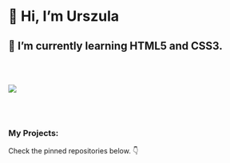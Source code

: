 <h1>👋 Hi, I’m Urszula</h1> 
<h2>🌱 I’m currently learning HTML5 and CSS3.</h2>
<br/><br/>

![](https://github-readme-stats.vercel.app/api/top-langs/?username=golurs&theme=shadow_blue&hide_border=false&layout=compact) <br/><br/>

<!---
## 💻 | Tech Skills

<p align="left">
  <a href="https://developer.mozilla.org/en-US/docs/Glossary/HTML5" target="_blank" rel="noreferrer"><img src="https://raw.githubusercontent.com/danielcranney/readme-generator/main/public/icons/skills/html5-colored.svg" width="36" height="36" alt="HTML5" /></a>
  <a href="https://www.w3.org/TR/CSS/#css" target="_blank" rel="noreferrer"><img src="https://raw.githubusercontent.com/danielcranney/readme-generator/main/public/icons/skills/css3-colored.svg" width="36" height="36" alt="CSS3" /></a>
</p> --->
<br>
<h3>My Projects:</h3>
<p>
Check the pinned repositories below. 👇
</p>

<!---- 💞️ I’m looking to collaborate on ...
- 👀 I’m interested in intern
- 📫 How to reach me ...
- 😄 Pronouns: ...
- ⚡ Fun fact: ... -->

<!---
golurs/golurs is a ✨ special ✨ repository because its `README.md` (this file) appears on your GitHub profile.
You can click the Preview link to take a look at your changes.
--->
